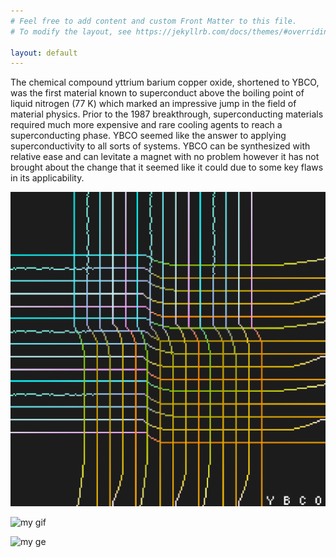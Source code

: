 ```yaml
---
# Feel free to add content and custom Front Matter to this file.
# To modify the layout, see https://jekyllrb.com/docs/themes/#overriding-theme-defaults

layout: default
---
```

The chemical compound yttrium barium copper oxide, shortened to YBCO, was the first material known to superconduct above the boiling point of liquid nitrogen (77 K) which marked an impressive jump in the field of material physics. Prior to the 1987 breakthrough, superconducting materials required much more expensive and rare cooling agents to reach a superconducting phase. YBCO seemed like the answer to applying superconductivity to all sorts of systems. YBCO can be synthesized with relative ease and can levitate a magnet with no problem however it has not brought about the change that it seemed like it could due to some key flaws in its applicability.


![ybco](/assets/ybco.png)


![my gif](/assets/grea.gif)

![my ge](/assets/coolie.gif)